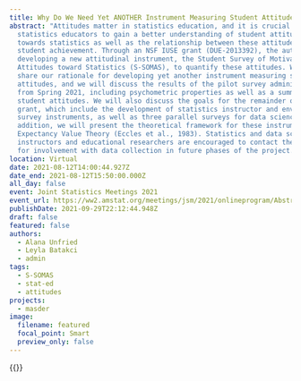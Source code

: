 ```yaml
---
title: Why Do We Need Yet ANOTHER Instrument Measuring Student Attitudes?
abstract: "Attitudes matter in statistics education, and it is crucial for
  statistics educators to gain a better understanding of student attitudes
  towards statistics as well as the relationship between these attitudes and
  student achievement. Through an NSF IUSE grant (DUE-2013392), the authors are
  developing a new attitudinal instrument, the Student Survey of Motivational
  Attitudes toward Statistics (S-SOMAS), to quantify these attitudes. We will
  share our rationale for developing yet another instrument measuring statistics
  attitudes, and we will discuss the results of the pilot survey administration
  from Spring 2021, including psychometric properties as well as a summary of
  student attitudes. We will also discuss the goals for the remainder of the
  grant, which include the development of statistics instructor and environment
  survey instruments, as well as three parallel surveys for data science. In
  addition, we will present the theoretical framework for these instruments,
  Expectancy Value Theory (Eccles et al., 1983). Statistics and data science
  instructors and educational researchers are encouraged to contact the authors
  for involvement with data collection in future phases of the project. "
location: Virtual
date: 2021-08-12T14:00:44.927Z
date_end: 2021-08-12T15:50:00.000Z
all_day: false
event: Joint Statistics Meetings 2021
event_url: https://ww2.amstat.org/meetings/jsm/2021/onlineprogram/AbstractDetails.cfm?abstractid=318913
publishDate: 2021-09-29T22:12:44.948Z
draft: false
featured: false
authors:
  - Alana Unfried
  - Leyla Batakci
  - admin
tags:
  - S-SOMAS
  - stat-ed
  - attitudes
projects:
  - masder
image:
  filename: featured
  focal_point: Smart
  preview_only: false
---
```

{{<youtube PnLdPlS-BVQ>}}